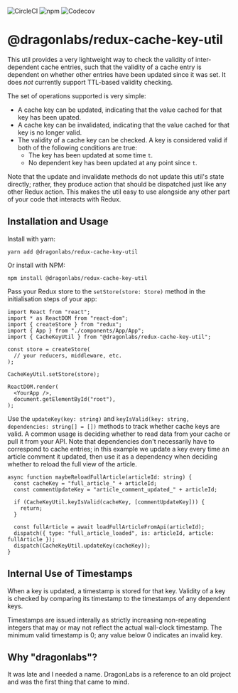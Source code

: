 ![CircleCI](https://img.shields.io/circleci/build/github/markormesher/dragonlabs-redux-cache-key-util)
![npm](https://img.shields.io/npm/v/@dragonlabs/redux-cache-key-util)
![Codecov](https://img.shields.io/codecov/c/github/markormesher/dragonlabs-redux-cache-key-util)

# @dragonlabs/redux-cache-key-util

This util provides a very lightweight way to check the validity of inter-dependent cache entries, such that the validity of a cache entry is dependent on whether other entries have been updated since it was set. It does *not* currently support TTL-based validity checking.

The set of operations supported is very simple:

* A cache key can be updated, indicating that the value cached for that key has been upated.
* A cache key can be invalidated, indicating that the value cached for that key is no longer valid.
* The validity of a cache key can be checked. A key is considered valid if both of the following conditions are true:
  * The key has been updated at some time `t`.
  * No dependent key has been updated at any point since `t`.

Note that the update and invalidate methods do not update this util's state directly; rather, they produce action that should be dispatched just like any other Redux action. This makes the util easy to use alongside any other part of your code that interacts with Redux.

## Installation and Usage

Install with yarn:

    yarn add @dragonlabs/redux-cache-key-util

Or install with NPM:

    npm install @dragonlabs/redux-cache-key-util

Pass your Redux store to the `setStore(store: Store)` method in the initialisation steps of your app:

    import React from "react";
    import * as ReactDOM from "react-dom";
    import { createStore } from "redux";
    import { App } from "./components/App/App";
    import { CacheKeyUtil } from "@dragonlabs/redux-cache-key-util";

    const store = createStore(
      // your reducers, middleware, etc.
    );

    CacheKeyUtil.setStore(store);

    ReactDOM.render(
      <YourApp />,
      document.getElementById("root"),
    );

Use the `updateKey(key: string)` and `keyIsValid(key: string, dependencies: string[] = [])` methods to track whether cache keys are valid. A common usage is deciding whether to read data from your cache or pull it from your API. Note that dependencies don't necessarily have to correspond to cache entries; in this example we update a key every time an article comment it updated, then use it as a dependency when deciding whether to reload the full view of the article.

    async function maybeReloadFullArticle(articleId: string) {
      const cacheKey = "full_article_" + articleId;
      const commentUpdateKey = "article_comment_updated_" + articleId;

      if (CacheKeyUtil.keyIsValid(cacheKey, [commentUpdateKey])) {
        return;
      }

      const fullArticle = await loadFullArticleFromApi(articleId);
      dispatch({ type: "full_article_loaded", is: articleId, article: fullArticle });
      dispatch(CacheKeyUtil.updateKey(cacheKey));
    }

## Internal Use of Timestamps

When a key is updated, a timestamp is stored for that key. Validity of a key is checked by comparing its timestamp to the timestamps of any dependent keys.

Timestamps are issued interally as strictly increasing non-repeating integers that may or may not reflect the actual wall-clock timestamp. The minimum valid timestamp is 0; any value below 0 indicates an invalid key.

## Why "dragonlabs"?

It was late and I needed a name. DragonLabs is a reference to an old project and was the first thing that came to mind.
